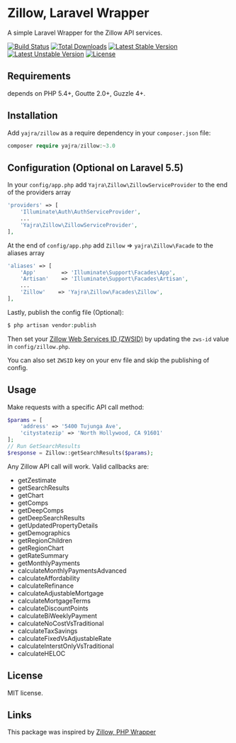 Zillow, Laravel Wrapper
================================

A simple Laravel Wrapper for the Zillow API services.

[![Build Status](https://travis-ci.org/yajra/zillow.png?branch=master)](https://travis-ci.org/yajra/zillow)
[![Total Downloads](https://poser.pugx.org/yajra/zillow/downloads.png)](https://packagist.org/packages/yajra/zillow)
[![Latest Stable Version](https://poser.pugx.org/yajra/zillow/v/stable.png)](https://packagist.org/packages/yajra/zillow)
[![Latest Unstable Version](https://poser.pugx.org/yajra/zillow/v/unstable.svg)](https://packagist.org/packages/yajra/zillow)
[![License](https://poser.pugx.org/yajra/zillow/license.svg)](https://packagist.org/packages/yajra/zillow)


Requirements
------------

depends on PHP 5.4+, Goutte 2.0+, Guzzle 4+.

Installation
------------

Add `yajra/zillow` as a require dependency in your `composer.json` file:

```php
composer require yajra/zillow:~3.0
```

Configuration (Optional on Laravel 5.5)
-------------
In your `config/app.php` add `Yajra\Zillow\ZillowServiceProvider` to the end of the providers array
```php
'providers' => [
    'Illuminate\Auth\AuthServiceProvider',
    ...
    'Yajra\Zillow\ZillowServiceProvider',
],
```

At the end of `config/app.php` add `Zillow` => `yajra\Zillow\Facade` to the aliases array
```php
'aliases' => [
    'App'        => 'Illuminate\Support\Facades\App',
    'Artisan'    => 'Illuminate\Support\Facades\Artisan',
    ...
    'Zillow'    => 'Yajra\Zillow\Facades\Zillow',
],
```

Lastly, publish the config file (Optional):

```php
$ php artisan vendor:publish
```

Then set your [Zillow Web Services ID (ZWSID)](http://www.zillow.com/webservice/Registration.htm) by updating the `zws-id` value in `config/zillow.php`.

You can also set `ZWSID` key on your env file and skip the publishing of config.

Usage
------------

Make requests with a specific API call method:

```php
$params = [
    'address' => '5400 Tujunga Ave',
    'citystatezip' => 'North Hollywood, CA 91601'
];
// Run GetSearchResults
$response = Zillow::getSearchResults($params);
```

Any Zillow API call will work. Valid callbacks are:

- getZestimate
- getSearchResults
- getChart
- getComps
- getDeepComps
- getDeepSearchResults
- getUpdatedPropertyDetails
- getDemographics
- getRegionChildren
- getRegionChart
- getRateSummary
- getMonthlyPayments
- calculateMonthlyPaymentsAdvanced
- calculateAffordability
- calculateRefinance
- calculateAdjustableMortgage
- calculateMortgageTerms
- calculateDiscountPoints
- calculateBiWeeklyPayment
- calculateNoCostVsTraditional
- calculateTaxSavings
- calculateFixedVsAdjustableRate
- calculateInterstOnlyVsTraditional
- calculateHELOC


License
-------

MIT license.

Links
-----
This package was inspired by [Zillow, PHP Wrapper](https://github.com/VinceG/zillow)
